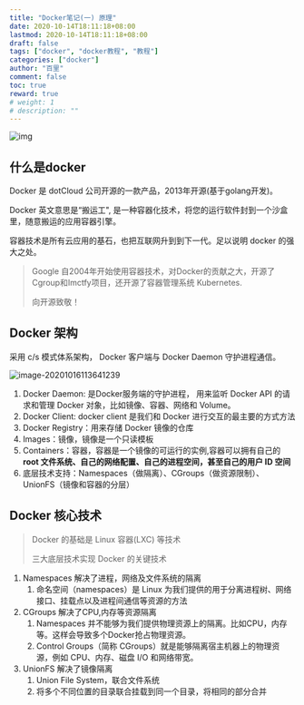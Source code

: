 ```yaml
---
title: "Docker笔记(一) 原理"
date: 2020-10-14T18:11:18+08:00
lastmod: 2020-10-14T18:11:18+08:00
draft: false
tags: ["docker", "docker教程", "教程"]
categories: ["docker"]
author: "百里"
comment: false
toc: true
reward: true
# weight: 1
# description: ""
---
```


![img](https://cdn.jsdelivr.net/gh/yezihack/assets/b/20201015181807.png?imageslim)

## 什么是docker

Docker 是 dotCloud 公司开源的一款产品，2013年开源(基于golang开发)。

Docker 英文意思是“搬运工",  是一种容器化技术，将您的运行软件封到一个沙盒里，随意搬运的应用容器引擎。

容器技术是所有云应用的基石，也把互联网升到到下一代。足以说明 docker 的强大之处。

> Google 自2004年开始使用容器技术，对Docker的贡献之大，开源了Cgroup和Imctfy项目，还开源了容器管理系统 Kubernetes. 
>
> 向开源致敬！

## Docker 架构

采用 c/s 模式体系架构， Docker 客户端与 Docker Daemon 守护进程通信。

![image-20201016113641239](https://cdn.jsdelivr.net/gh/yezihack/assets/b/20201016113642.png?imageslim)

1. Docker Daemon: 是Docker服务端的守护进程， 用来监听 Docker API 的请求和管理 Docker 对象，比如镜像、容器、网络和 Volume。
2. Docker Client: docker client 是我们和 Docker 进行交互的最主要的方式方法
3. Docker Registry：用来存储 Docker 镜像的仓库
4. Images：镜像，镜像是一个只读模板
5. Containers：容器，容器是一个镜像的可运行的实例,容器可以拥有自己的 **root 文件系统、自己的网络配置、自己的进程空间，甚至自己的用户 ID 空间**
6. 底层技术支持：Namespaces（做隔离）、CGroups（做资源限制）、UnionFS（镜像和容器的分层）

## Docker 核心技术

> Docker 的基础是 Linux 容器(LXC) 等技术
>
> 三大底层技术实现 Docker 的关键技术

1. Namespaces 解决了进程，网络及文件系统的隔离
   1. 命名空间（namespaces）是 Linux 为我们提供的用于分离进程树、网络接口、挂载点以及进程间通信等资源的方法
2. CGroups 解决了CPU,内存等资源隔离
   1. Namespaces 并不能够为我们提供物理资源上的隔离。比如CPU，内存等。这样会导致多个Docker抢占物理资源。
   2. Control Groups（简称 CGroups）就是能够隔离宿主机器上的物理资源，例如 CPU、内存、磁盘 I/O 和网络带宽。
3. UnionFS 解决了镜像隔离
   1. Union File System，联合文件系统
   2. 将多个不同位置的目录联合挂载到同一个目录，将相同的部分合并